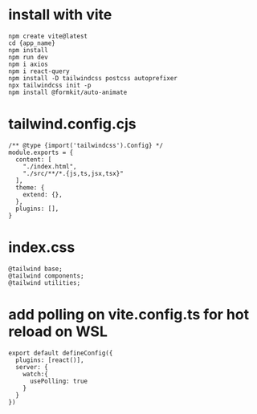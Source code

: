 # install with vite

```
npm create vite@latest
cd {app_name}
npm install
npm run dev
npm i axios
npm i react-query
npm install -D tailwindcss postcss autoprefixer
npx tailwindcss init -p
npm install @formkit/auto-animate
```

# tailwind.config.cjs

```
/** @type {import('tailwindcss').Config} */
module.exports = {
  content: [
    "./index.html",
    "./src/**/*.{js,ts,jsx,tsx}"
  ],
  theme: {
    extend: {},
  },
  plugins: [],
}
```
# index.css
```
@tailwind base;
@tailwind components;
@tailwind utilities;
```
# add polling on vite.config.ts for hot reload on WSL
```
export default defineConfig({
  plugins: [react()],
  server: {
    watch:{
      usePolling: true
    }
  }
})
```
